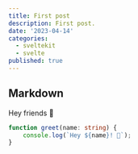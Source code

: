 ```yaml
---
title: First post
description: First post.
date: '2023-04-14'
categories:
  - sveltekit
  - svelte
published: true
---
```


## Markdown

Hey friends 👋

```ts
function greet(name: string) {
	console.log(`Hey ${name}! 👋`);
}
```
